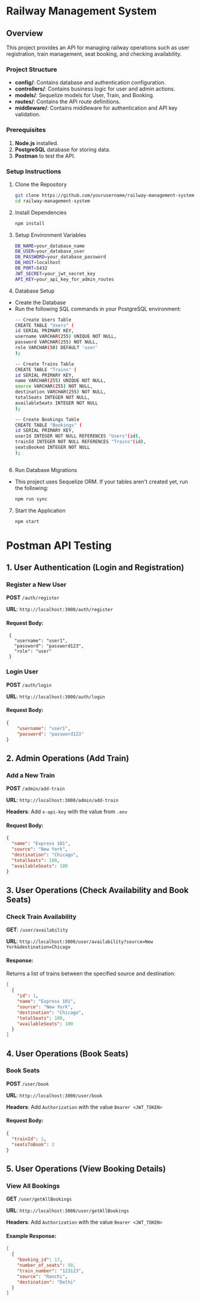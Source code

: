 # Railway Management System

## Overview

This project provides an API for managing railway operations such as user registration, train management, seat booking, and checking availability.

### Project Structure

- **config/**: Contains database and authentication configuration.
- **controllers/**: Contains business logic for user and admin actions.
- **models/**: Sequelize models for User, Train, and Booking.
- **routes/**: Contains the API route definitions.
- **middleware/**: Contains middleware for authentication and API key validation.

### Prerequisites

1. **Node.js** installed.
2. **PostgreSQL** database for storing data.
3. **Postman** to test the API.

### Setup Instructions

1. Clone the Repository
   ```bash
   git clone https://github.com/yourusername/railway-management-system.git
   cd railway-management-system

   ```
2. Install Dependencies
   ```bash
   npm install

   ```
3. Setup Environment Variables
   ```bash
   DB_NAME=your_database_name
   DB_USER=your_database_user
   DB_PASSWORD=your_database_password
   DB_HOST=localhost
   DB_PORT=5432
   JWT_SECRET=your_jwt_secret_key
   API_KEY=your_api_key_for_admin_routes

   ```
4. Database Setup
- Create the Database
- Run the following SQL commands in your PostgreSQL environment:
  ```bash
  -- Create Users Table
  CREATE TABLE "Users" (
  id SERIAL PRIMARY KEY,
  username VARCHAR(255) UNIQUE NOT NULL,
  password VARCHAR(255) NOT NULL,
  role VARCHAR(50) DEFAULT 'user'
  );   

  -- Create Trains Table
  CREATE TABLE "Trains" (
  id SERIAL PRIMARY KEY,
  name VARCHAR(255) UNIQUE NOT NULL,
  source VARCHAR(255) NOT NULL,
  destination VARCHAR(255) NOT NULL,
  totalSeats INTEGER NOT NULL,
  availableSeats INTEGER NOT NULL
  );

  -- Create Bookings Table
  CREATE TABLE "Bookings" (
  id SERIAL PRIMARY KEY,
  userId INTEGER NOT NULL REFERENCES "Users"(id),
  trainId INTEGER NOT NULL REFERENCES "Trains"(id),
  seatsBooked INTEGER NOT NULL
  );
 
6. Run Database Migrations
- This project uses Sequelize ORM. If your tables aren't created yet, run the following:
   ```bash
   npm run sync

   ```
7. Start the Application
   ```bash
   npm start
    ```

# Postman API Testing

## 1. User Authentication (Login and Registration)

### Register a New User

**POST** `/auth/register`  

**URL**: `http://localhost:3000/auth/register`

#### Request Body:
     {
       "username": "user1",
       "password": "password123",
       "role": "user"
     }

### Login User

**POST** `/auth/login`  

**URL**: `http://localhost:3000/auth/login`

#### Request Body:
````json
{
    "username": "user1",
    "password": "password123"
}
````
## 2. Admin Operations (Add Train)

### Add a New Train

**POST** `/admin/add-train`  

**URL**: `http://localhost:3000/admin/add-train`  

**Headers**: Add `x-api-key` with the value from `.env`

#### Request Body:

````json
{
  "name": "Express 101",
  "source": "New York",
  "destination": "Chicago",
  "totalSeats": 100,
  "availableSeats": 100
}
````
## 3. User Operations (Check Availability and Book Seats)

### Check Train Availability
**GET**: `/user/availability`

**URL**: `http://localhost:3000/user/availability?source=New York&destination=Chicago`

#### Response:
Returns a list of trains between the specified source and destination:
````json
[
  {
    "id": 1,
    "name": "Express 101",
    "source": "New York",
    "destination": "Chicago",
    "totalSeats": 100,
    "availableSeats": 100
  }
]
````
## 4. User Operations (Book Seats)

### Book Seats
**POST** `/user/book`  

**URL**: `http://localhost:3000/user/book`  

**Headers**: Add `Authorization` with the value `Bearer <JWT_TOKEN>`

#### Request Body:
````json
{
  "trainId": 1,
  "seatsToBook": 2
}
````
## 5. User Operations (View Booking Details)

### View All Bookings
**GET** `/user/getAllBookings`  

**URL**: `http://localhost:3000/user/getAllBookings`  

**Headers**: Add `Authorization` with the value `Bearer <JWT_TOKEN>`

#### Example Response:
````json
[
  {
    "booking_id": 17,
    "number_of_seats": 50,
    "train_number": "123123",
    "source": "Ranchi",
    "destination": "Delhi"
  }
]
````
